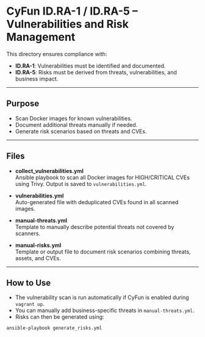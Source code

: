 # CyFun ID.RA-1 / ID.RA-5 – Vulnerabilities and Risk Management

This directory ensures compliance with:

- **ID.RA-1**: Vulnerabilities must be identified and documented.
- **ID.RA-5**: Risks must be derived from threats, vulnerabilities, and business impact.

---

## Purpose

- Scan Docker images for known vulnerabilities.
- Document additional threats manually if needed.
- Generate risk scenarios based on threats and CVEs.

---

## Files

- **collect_vulnerabilities.yml**  
  Ansible playbook to scan all Docker images for HIGH/CRITICAL CVEs using Trivy. Output is saved to `vulnerabilities.yml`.

- **vulnerabilities.yml**  
  Auto-generated file with deduplicated CVEs found in all scanned images.

- **manual-threats.yml**  
  Template to manually describe potential threats not covered by scanners.

- **manual-risks.yml**  
  Template or output file to document risk scenarios combining threats, assets, and CVEs.

---

## How to Use

- The vulnerability scan is run automatically if CyFun is enabled during `vagrant up`.
- You can manually add business-specific threats in `manual-threats.yml`.
- Risks can then be generated using:
```sh
ansible-playbook generate_risks.yml
